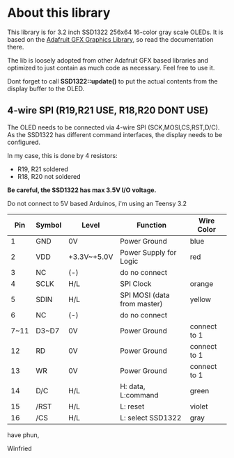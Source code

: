 # About this library

This library is for 3.2 inch SSD1322 256x64 16-color gray scale OLEDs.
It is based on the [Adafruit GFX Graphics Library](https://learn.adafruit.com/adafruit-gfx-graphics-library/overview), so read the documentation there.

The lib is loosely adopted from other Adafruit GFX based libraries and optimized to just contain as much code as necessary.
Feel free to use it.

Dont forget to call **SSD1322::update()** to put the actual contents from the display buffer to the OLED.

## 4-wire SPI (R19,R21 USE, R18,R20 DONT USE)

The OLED needs to be connected via 4-wire SPI (SCK,MOSI,CS,RST,D/C).
As the SSD1322 has different command interfaces, the display needs to be configured.

In my case, this is done by 4 resistors:
- R19, R21 soldered
- R18, R20 not soldered

**Be careful, the SSD1322 has max 3.5V I/O voltage.**

Do not connect to 5V based Arduinos, i'm using an Teensy 3.2 

| Pin   | Symbol | Level      | Function                    | Wire Color   |
| ----- | ----- | ----------- | --------------------------- | ------------ |
|  1    | GND   | 0V          | Power Ground                | blue         |
|  2    | VDD   | +3.3V~+5.0V | Power Supply for Logic      | red          |
|  3    | NC    | (-)         | do no connect               |              |
|  4    | SCLK  | H/L         | SPI Clock                   | orange       | 
|  5    | SDIN  | H/L         | SPI MOSI (data from master) | yellow       |
|  6    | NC    | (-)         | do no connect               |              |
|  7~11 | D3~D7 | 0V          | Power Ground                | connect to 1 |
|  12   | RD    | 0V          | Power Ground                | connect to 1 |
|  13   | WR    | 0V          | Power Ground                | connect to 1 |
|  14   | D/C   | H/L         | H: data, L:command          | green        |
|  15   | /RST  | H/L         | L: reset                    | violet       |
|  16   | /CS   | H/L         | L: select SSD1322           | gray         |


have phun,

Winfried
